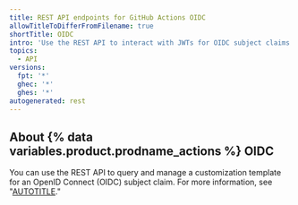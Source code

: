 ```yaml
---
title: REST API endpoints for GitHub Actions OIDC
allowTitleToDifferFromFilename: true
shortTitle: OIDC
intro: 'Use the REST API to interact with JWTs for OIDC subject claims in {% data variables.product.prodname_actions %}.'
topics:
  - API
versions:
  fpt: '*'
  ghec: '*'
  ghes: '*'
autogenerated: rest
---
```


## About {% data variables.product.prodname_actions %} OIDC

You can use the REST API to query and manage a customization template for an OpenID Connect (OIDC) subject claim. For more information, see "[AUTOTITLE](/actions/deployment/security-hardening-your-deployments/about-security-hardening-with-openid-connect)."

<!-- Content after this section is automatically generated -->

